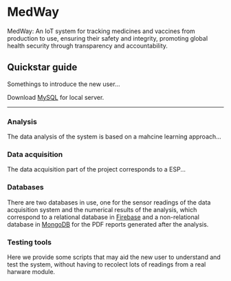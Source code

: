 # MedWay
MedWay: An IoT system for tracking medicines and vaccines from production to use, ensuring their safety and integrity, promoting global health security through transparency and accountability.

## Quickstar guide

Somethings to introduce the new user...

Download [MySQL](https://www.digitalocean.com/community/tutorials/how-to-install-mysql-on-ubuntu-22-04) for local server.

---

### Analysis

The data analysis of the system is based on a mahcine learning approach...

### Data acquisition

The data acquisition part of the project corresponds to a ESP...

### Databases

There are two databases in use, one for the sensor readings of the data acquisition system and the numerical results of the analysis, which correspond to a relational database in [Firebase](https://www.mongodb.com/) and a non-relational database in [MongoDB](https://www.mongodb.com/) for the PDF reports generated after the analysis.

### Testing tools

Here we provide some scripts that may aid the new user to understand and test the system, without having to recolect lots of readings from a real harware module.